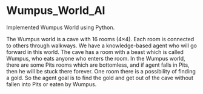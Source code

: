 # Wumpus_World_AI
Implemented Wumpus World using Python.

The Wumpus world is a cave with 16 rooms (4×4). Each room is connected to others through walkways. We have a knowledge-based agent who will go forward in this world. The cave has a room with a beast which is called Wumpus, who eats anyone who enters the room. In the Wumpus world, there are some Pits rooms which are bottomless, and if agent falls in Pits, then he will be stuck there forever. One room there is a possibility of finding a gold. So the agent goal is to find the gold and get out of the cave without fallen into Pits or eaten by Wumpus.
